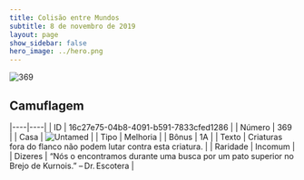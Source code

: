 ```yaml
---
title: Colisão entre Mundos
subtitle: 8 de novembro de 2019
layout: page
show_sidebar: false
hero_image: ../hero.png
---
```


![369](https://cdn.keyforgegame.com/media/card_front/pt/452_369_9X5XM6J637XQ_pt.png)

## Camuflagem

|----|----|
| ID | 16c27e75-04b8-4091-b591-7833cfed1286 |
| Número | 369 |
| Casa | ![Untamed](https://archonarcana.com/images/thumb/b/bd/Untamed.png/22px-Untamed.png "Indomados") |
| Tipo | Melhoria |
| Bônus | 1A |
| Texto | Criaturas fora do flanco não podem lutar contra esta criatura. |
| Raridade | Incomum |
| Dizeres | “Nós o encontramos durante uma busca por um pato superior no Brejo de Kurnois.” – Dr. Escotera |

